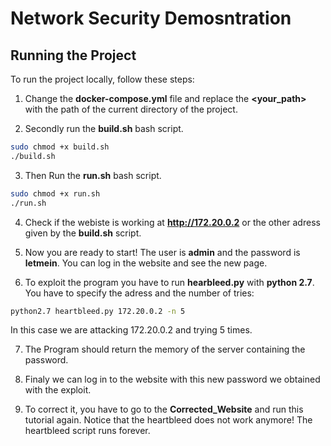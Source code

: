 # Network Security Demosntration

## Running the Project
To run the project locally, follow these steps:

1. Change the **docker-compose.yml** file and replace the **<your_path>** with the path of the current directory of the project.

2. Secondly run the **build.sh** bash script.

```bash
sudo chmod +x build.sh
./build.sh
```
3. Then Run the **run.sh** bash script.

```bash
sudo chmod +x run.sh
./run.sh
```

4. Check if the webiste is working at **http://172.20.0.2** or the other adress given by the **build.sh** script.

5. Now you are ready to start! The user is **admin** and the password is **letmein**. You can log in the website and see the new page.

6. To exploit the program you have to run **hearbleed.py** with **python 2.7**. You have to specify the adress and the number of tries:  

```bash
python2.7 heartbleed.py 172.20.0.2 -n 5
```

In this case we are attacking 172.20.0.2 and trying 5 times.

7. The Program should return the memory of the server containing the password.

8. Finaly we can log in to the website with this new password we obtained with the exploit.

9. To correct it, you have to go to the **Corrected_Website** and run this tutorial again. Notice that the heartbleed does not work anymore! The heartbleed script runs forever.


